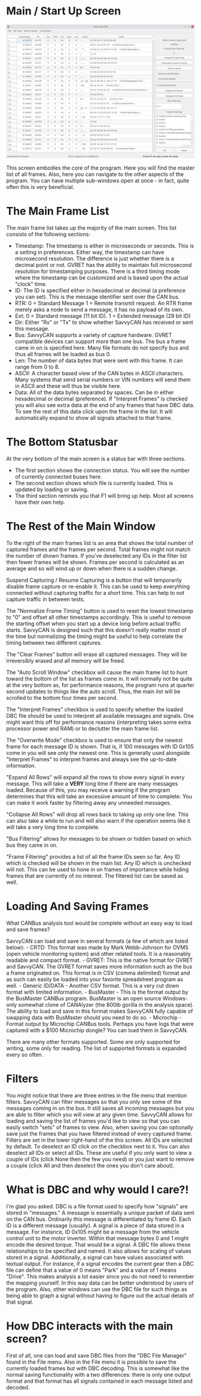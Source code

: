 Main / Start Up Screen
======================

![Main Window](./images/MainScreen.png)

This screen embodies the core of the program. Here you will find the master list of all frames. Also, here you can navigate to the other aspects
of the program. You can have multiple sub-windows open at once - in fact, quite often this is very beneficial.


The Main Frame List
====================

The main frame list takes up the majority of the main screen. This list consists of the following sections:

- Timestamp: The timestamp is either in microseconds or seconds. This is a setting in preferences. Either way, the timestamp can have microsecond resolution. The difference is just whether there is a decimal point or not. GVRET has the ability to maintain full microsecond resolution for timestamping purposes. There is a third timing mode where the timestamp can be customized and is based upon the actual "clock" time.
- ID: The ID is specified either in hexadecimal or decimal (a preference you can set). This is the message identifier sent over the CAN bus.
- RTR: 0 = Standard Message 1 = Remote transmit request. An RTR frame merely asks a node to send a message, it has no payload of its own.
- Ext: 0 = Standard message (11 bit ID). 1 = Extended message (29 bit ID)
- Dir: Either "Rx" or "Tx" to show whether SavvyCAN has received or sent this message.
- Bus: SavvyCAN supports a variety of capture hardware. GVRET compatible devices can support more than one bus. The bus a frame came in on
  is specified here. Many file formats do not specify bus and thus all frames will be loaded as bus 0.
- Len: The number of data bytes that were sent with this frame. It can range from 0 to 8.
- ASCII: A character based view of the CAN bytes in ASCII characters. Many systems that send serial numbers or VIN numbers will send them in ASCII and these will thus be visible here.
- Data: All of the data bytes separated by spaces. Can be in either hexadecimal or decimal (preference). If "Interpret Frames" is checked you will
  also see extra data at the end of any frames that have DBC data. To see the rest of this data click upon the frame in the list. It will automatically expand to show all signals attached to that frame.


The Bottom Statusbar
====================

At the very bottom of the main screen is a status bar with three sections. 

* The first section shows the connection status. You will see the number of currently connected buses here.
* The second section shows which file is currently loaded. This is updated by loading or saving.
* The third section reminds you that F1 will bring up help. Most all screens have their own help.


The Rest of the Main Window
===========================

To the right of the main frames list is an area that shows the total number of captured frames and the frames per second. Total frames might not match the number of shown frames. If you've deselected any IDs in the filter list then fewer frames will be shown. Frames per second is calculated as an average and so will wind up or down when there is a sudden change.

Suspend Capturing / Resume Capturing is a button that will temporarily disable frame capture or re-enable it. This can be used to keep everything connected without capturing traffic for a short time. This can help to not capture traffic in between tests.

The "Normalize Frame Timing" button is used to reset the lowest timestamp to "0" and offset all other timestamps accordingly. This is useful to remove the starting offset when you start up a device long before actual traffic starts. SavvyCAN is designed such that this doesn't really matter most of the time but normalizing the timing might be useful to help correlate the timing between two different captures.

The "Clear Frames" button will erase all captured messages. They will be irreversibly erased and all memory will be freed.

The "Auto Scroll Window" checkbox will cause the main frame list to hunt toward the bottom of the list as frames come in. It will normally not be quite
at the very bottom as, for performance reasons, the program runs at quarter second updates to things like the auto scroll. Thus, the main list will be
scrolled to the bottom four times per second.

The "Interpret Frames" checkbox is used to specify whether the loaded DBC file should be used to interpret all available messages and signals. One might want
this off for performance reasons (interpreting takes some extra processor power and RAM) or to declutter the main frame list.

The "Overwrite Mode" checkbox is used to ensure that only the newest frame for each message ID is shown. That is, if 100 messages with ID 0x105 come in you
will see only the newest one. This is generally used alongside "Interpret Frames" to interpret frames and always see the up-to-date information.

"Expand All Rows" will expand all the rows to show every signal in every message. This will take a **VERY** long time if there are many messages loaded. Because of this, you may receive a warning if the program determines that this will take an excessive amount of time to complete. You can make it work faster by filtering away any unneeded messages.

"Collapse All Rows" will drop all rows back to taking up only one line. This can also take a while to run and will also warn if the operation seems like it will take a very long time to complete.

"Bus Filtering" allows for messages to be shown or hidden based on which bus they came in on.

"Frame Filtering" provides a list of all the frame IDs seen so far. Any ID which is checked will be shown in the main list. Any ID which is unchecked will not.
This can be used to hone in on frames of importance while hiding frames that are currently of no interest. The filtered list can be saved as well.


Loading And Saving Frames
=========================

What CANBus analysis tool would be complete without an easy way to load and save frames? 

SavvyCAN can load and save in several formats (a few of which are listed below):
	- CRTD: This format was made by Mark Webb-Johnson for OVMS (open vehicle monitoring system) and other related tools. It is a reasonably readable and compact format.
	- GVRET: This is the native format for GVRET and SavvyCAN. The GVRET format saves more information such as the bus a frame originated on. This format is in CSV 
	  (comma delimited) format and as such can easily be loaded into your favorite spreadsheet program as well.
	- Generic ID/DATA - Another CSV format. This is a very cut down format with limited information.
	- BusMaster - This is the format output by the BusMaster CANBus program. BusMaster is an open source Windows-only somewhat clone of CANAlyzer (the 800lb gorilla in the analysis space). The ability to load and save in this format makes SavvyCAN fully capable of swapping data with BusMaster should you need to do so.
	- Microchip - Format output by Microchip CANBus tools. Perhaps you have logs that were captured with a $100 Microchip dongle? You can load them in SavvyCAN.

There are many other formats supported. Some are only supported for writing, some only for reading. The list of supported formats is expanded every so often.


Filters
========

You might notice that there are three entries in the file menu that mention filters. SavvyCAN can filter messages so that you only see some of the messages coming in on the bus. It still saves all incoming messages but you are able to filter which you will view at any given time. 
SavvyCAN allows for loading and saving the list of frames you'd like to view so that you can easily switch "sets" of frames to view. Also, when saving you can optionally save just the frames that you have filtered instead of every captured frame. Filters are set in the lower right-hand of the this screen. All IDs are selected by default. To deselect an ID click on the checkbox next to it. You can also deselect all IDs or select all IDs. These are useful if you only want to view a couple of IDs (click None then the few you need) or you just want to remove a couple (click All and then deselect the ones you don't care about).



What is DBC and why would I care?!
==================================
	
I'm glad you asked. DBC is a file format used to specify how "signals" are stored in "messages." A message is essentially a unique packet of data sent on the CAN bus. Ordinarily this message is differentiated by frame ID. Each ID is a different message (usually). A signal is a piece of data stored in a message. For instance, ID 0x105 might be a message from the vehicle control unit to the motor inverter. Within that message bytes 0 and 1 might encode the desired torque. That would be a signal. A DBC file allows these relationships to be specified and named. It also allows for scaling of values stored in a signal. Additionally, a signal can have values associated with textual output. For instance, if a signal encodes the current gear then a DBC file can define that a value of 0 means "Park" and a value of 1 means "Drive". This makes analysis a lot easier since you do not need to remember the mapping yourself. In this way data can be better understood by users of the program. Also, other windows can use the DBC file for such things as being able to graph a signal without having to figure out the actual details of that signal.


How DBC interacts with the main screen?
=======================================
	
First of all, one can load and save DBC files from the "DBC File Manager" found in the File menu. Also in the File menu it is possible to save the currently loaded frames but with DBC decoding. This is somewhat like the normal saving functionality with a two differences: there is only one output format and that format has all signals contained in each message listed and decoded.
